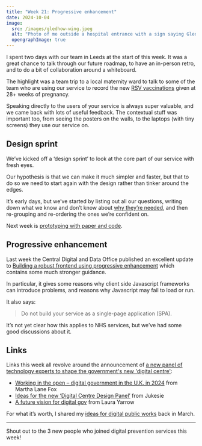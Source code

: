 ```yaml
---
title: "Week 21: Progressive enhancement"
date: 2024-10-04
image:
  src: /images/gledhow-wing.jpeg
  alt: "Photo of me outside a hospital entrance with a sign saying Gledhow Wing"
  opengraphImage: true
---
```


I spent two days with our team in Leeds at the start of this week. It was a great chance to talk through our future roadmap, to have an in-person retro, and to do a bit of collaboration around a whiteboard.

The highlight was a team trip to a local maternity ward to talk to some of the team who are using our service to record the new [RSV vaccinations](https://www.nhs.uk/vaccinations/rsv-vaccine/) given at 28+ weeks of pregnancy.

Speaking directly to the users of your service is always super valuable, and we came back with lots of useful feedback. The contextual stuff was important too, from seeing the posters on the walls, to the laptops (with tiny screens) they use our service on.

## Design sprint

We’ve kicked off a ‘design sprint’ to look at the core part of our service with fresh eyes.

Our hypothesis is that we can make it much simpler and faster, but that to do so we need to start again with the design rather than tinker around the edges.

It’s early days, but we’ve started by listing out all our questions, writing down what we know and don’t know about [why they’re needed](https://service-manual.nhs.uk/content/how-to-write-good-questions-for-forms/make-sure-you-need-each-question), and then re-grouping and re-ordering the ones we’re confident on.

Next week is [prototyping with paper and code](https://service-manual.nhs.uk/content/how-to-write-good-questions-for-forms/test-your-questions).

## Progressive enhancement

Last week the Central Digital and Data Office published an excellent update to [Building a robust frontend using progressive enhancement](
https://www.gov.uk/service-manual/technology/using-progressive-enhancement) which contains some much stronger guidance.

In particular, it gives some reasons why client side Javascript frameworks can introduce problems, and reasons why Javascript may fail to load or run.

It also says:

> Do not build your service as a single-page application (SPA).

It’s not yet clear how this applies to NHS services, but we’ve had some good discussions about it.

## Links

Links this week all revolve around the announcement of [a new panel of technology experts to shape the government's new 'digital centre'](https://www.gov.uk/government/news/tech-experts-to-shape-government-digital-vision-to-drive-innovation-and-boost-public-services):

* [Working in the open – digital government in the U.K. in 2024](https://medium.com/@marthalanefox/digital-government-2024-2687912d3ec1) from Martha Lane Fox
* [Ideas for the new ‘Digital Centre Design Panel’](https://digitalbydefault.com/2024/10/02/ideas-for-the-new-digital-centre-design-panel/) from Jukesie
* [A future vision for digital gov](https://www.laurayarrow.net/blog/a-future-vision-for-digital-gov) from Laura Yarrow

For what it’s worth, I shared my [ideas for digital public works](https://x-govuk.github.io/posts/digital-public-works-ideas/) back in March.

---

Shout out to the 3 new people who joined digital prevention services this week!
